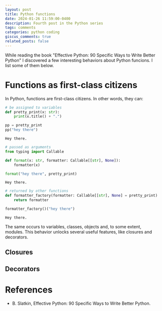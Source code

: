 ```yaml
---
layout: post
title: Python functions
date: 2024-01-26 11:59:00-0400
description: Fourth post in the Python series
tags: comments
categories: python coding
giscus_comments: true
related_posts: false
---
```


While reading the book "Effective Python: 90 Specific Ways to Write Better Python" I discovered a few interesting behaviors about Python funcions. I list some of them below.

# Functions as first-class citizens

In Python, functions are first-class citizens. In other words, they can:

```python
# be assigned to variables
def pretty_print(x: str):
    print(x.title() + ".")

pp = pretty_print
pp("hey there")
```
```
Hey there.
```

```python
# passed as arguments
from typing import Callable

def format(x: str, formatter: Callable[[str], None]):
    formatter(x)

format("hey there", pretty_print)
```
```
Hey there.
```

```python
# returned by other functions
def formatter_factory(formatter: Callable[[str], None] = pretty_print):
    return formatter

formatter_factory()("hey there")
```
```
Hey there.
```

The same occurs to variables, classes, objects and, to some extent, modules. This behavior unlocks several useful features, like closures and decorators.

## Closures

## Decorators

# References

* B. Slatkin, Effective Python: 90 Specific Ways to Write Better Python.

